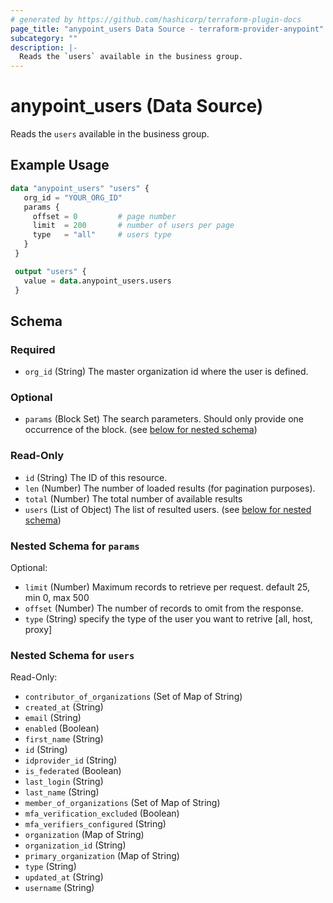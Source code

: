 ```yaml
---
# generated by https://github.com/hashicorp/terraform-plugin-docs
page_title: "anypoint_users Data Source - terraform-provider-anypoint"
subcategory: ""
description: |-
  Reads the `users` available in the business group.
---
```


# anypoint_users (Data Source)

Reads the `users` available in the business group.

## Example Usage

```terraform
data "anypoint_users" "users" {
   org_id = "YOUR_ORG_ID"
   params {
     offset = 0         # page number
     limit  = 200       # number of users per page
     type   = "all"     # users type
   }
 }

 output "users" {
   value = data.anypoint_users.users
 }
```

<!-- schema generated by tfplugindocs -->
## Schema

### Required

- `org_id` (String) The master organization id where the user is defined.

### Optional

- `params` (Block Set) The search parameters. Should only provide one occurrence of the block. (see [below for nested schema](#nestedblock--params))

### Read-Only

- `id` (String) The ID of this resource.
- `len` (Number) The number of loaded results (for pagination purposes).
- `total` (Number) The total number of available results
- `users` (List of Object) The list of resulted users. (see [below for nested schema](#nestedatt--users))

<a id="nestedblock--params"></a>
### Nested Schema for `params`

Optional:

- `limit` (Number) Maximum records to retrieve per request. default 25, min 0, max 500
- `offset` (Number) The number of records to omit from the response.
- `type` (String) specify the type of the user you want to retrive [all, host, proxy]


<a id="nestedatt--users"></a>
### Nested Schema for `users`

Read-Only:

- `contributor_of_organizations` (Set of Map of String)
- `created_at` (String)
- `email` (String)
- `enabled` (Boolean)
- `first_name` (String)
- `id` (String)
- `idprovider_id` (String)
- `is_federated` (Boolean)
- `last_login` (String)
- `last_name` (String)
- `member_of_organizations` (Set of Map of String)
- `mfa_verification_excluded` (Boolean)
- `mfa_verifiers_configured` (String)
- `organization` (Map of String)
- `organization_id` (String)
- `primary_organization` (Map of String)
- `type` (String)
- `updated_at` (String)
- `username` (String)


